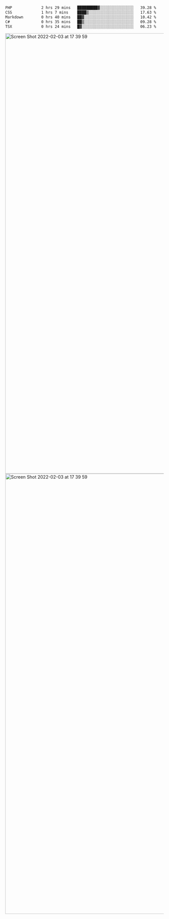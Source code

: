 <!--START_SECTION:waka-->

```txt
PHP             2 hrs 29 mins   █████████▓░░░░░░░░░░░░░░░   39.28 %
CSS             1 hrs 7 mins    ████▒░░░░░░░░░░░░░░░░░░░░   17.63 %
Markdown        0 hrs 40 mins   ██▓░░░░░░░░░░░░░░░░░░░░░░   10.42 %
C#              0 hrs 35 mins   ██▒░░░░░░░░░░░░░░░░░░░░░░   09.28 %
TSX             0 hrs 24 mins   █▓░░░░░░░░░░░░░░░░░░░░░░░   06.23 %
```

<!--END_SECTION:waka-->

<img width="1400" alt="Screen Shot 2022-02-03 at 17 39 59" src="https://user-images.githubusercontent.com/45716542/152387304-f2b60485-53a6-4f4b-a818-5cefb1b0c0ae.png">
<img width="1400" alt="Screen Shot 2022-02-03 at 17 39 59" src="https://user-images.githubusercontent.com/45716542/152387273-ea5cdf21-2a45-44da-8bef-00c1763b1d42.png">
